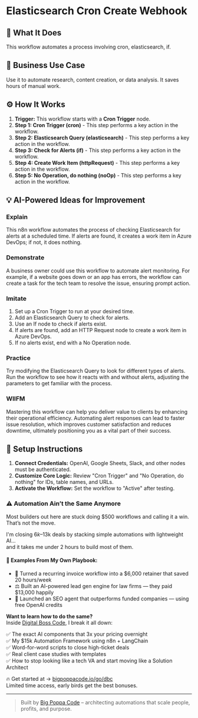# Elasticsearch Cron Create Webhook

## 🚀 What It Does
This workflow automates a process involving cron, elasticsearch, if.

## 💼 Business Use Case
Use it to automate research, content creation, or data analysis. It saves hours of manual work.

## ⚙️ How It Works
1.  **Trigger:** This workflow starts with a **Cron Trigger** node.
2. **Step 1: Cron Trigger (cron)** - This step performs a key action in the workflow.
3. **Step 2: Elasticsearch Query (elasticsearch)** - This step performs a key action in the workflow.
4. **Step 3: Check for Alerts (if)** - This step performs a key action in the workflow.
5. **Step 4: Create Work Item (httpRequest)** - This step performs a key action in the workflow.
6. **Step 5: No Operation, do nothing (noOp)** - This step performs a key action in the workflow.

## 💡 AI-Powered Ideas for Improvement
### Explain
This n8n workflow automates the process of checking Elasticsearch for alerts at a scheduled time. If alerts are found, it creates a work item in Azure DevOps; if not, it does nothing.

### Demonstrate
A business owner could use this workflow to automate alert monitoring. For example, if a website goes down or an app has errors, the workflow can create a task for the tech team to resolve the issue, ensuring prompt action.

### Imitate
1. Set up a Cron Trigger to run at your desired time.
2. Add an Elasticsearch Query to check for alerts.
3. Use an If node to check if alerts exist.
4. If alerts are found, add an HTTP Request node to create a work item in Azure DevOps.
5. If no alerts exist, end with a No Operation node.

### Practice
Try modifying the Elasticsearch Query to look for different types of alerts. Run the workflow to see how it reacts with and without alerts, adjusting the parameters to get familiar with the process.

### WIIFM
Mastering this workflow can help you deliver value to clients by enhancing their operational efficiency. Automating alert responses can lead to faster issue resolution, which improves customer satisfaction and reduces downtime, ultimately positioning you as a vital part of their success.

## 🔧 Setup Instructions
1. **Connect Credentials:** OpenAI, Google Sheets, Slack, and other nodes must be authenticated.
2. **Customize Core Logic:** Review "Cron Trigger" and "No Operation, do nothing" for IDs, table names, and URLs.
3. **Activate the Workflow:** Set the workflow to "Active" after testing.

### ⚠️ Automation Ain’t the Same Anymore

Most builders out here are stuck doing $500 workflows and calling it a win.  
That’s not the move.  

I'm closing $6k–$13k deals by stacking simple automations with lightweight AI...  
and it takes me under 2 hours to build most of them.

#### 🧠 Examples From My Own Playbook:
- 🔁 Turned a recurring invoice workflow into a $6,000 retainer that saved 20 hours/week  
- ⚖️ Built an AI-powered lead gen engine for law firms — they paid $13,000 happily  
- 🚀 Launched an SEO agent that outperforms funded companies — using free OpenAI credits  

**Want to learn how to do the same?**  
Inside [Digital Boss Code](https://bigpoppacode.io/go/dbc), I break it all down:

✅ The exact AI components that 3x your pricing overnight  
✅ My $15k Automation Framework using n8n + LangChain  
✅ Word-for-word scripts to close high-ticket deals  
✅ Real client case studies with templates  
✅ How to stop looking like a tech VA and start moving like a Solution Architect  

🔥 Get started at → [bigpoppacode.io/go/dbc](https://bigpoppacode.io/go/dbc)  
Limited time access, early birds get the best bonuses.

---
> Built by [Big Poppa Code](https://bigpoppacode.io) – architecting automations that scale people, profits, and purpose.
